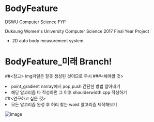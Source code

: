 # BodyFeature
DSWU Computer Science FYP

 Duksung Women's University
 Computer Science 2017 Final Year Project
 - 2D auto body measurement system

# BodyFeature_미래 Branch!
##<참고>
img파일은 잘못 생성된 것이므로 무시
###<해야할 것>
<li>point_gradient narray에서 pop,push 간단한 방법 알아내기</li>
<li>해당 알고리즘 다 작성하면 그 이후 shoulderwidth.cpp 작성하기</li>
##<연구하고 싶은 것>
<li>모든 알고리즘 완성 후 허리 찾는 waist 알고리즘 제작해보기</li>


![image](https://user-images.githubusercontent.com/26568793/32983393-236d4cf4-ccd7-11e7-837b-b32b3f1e0739.png)
